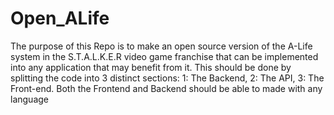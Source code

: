 # Open_ALife
The purpose of this Repo is to make an open source version of the A-Life system in the S.T.A.L.K.E.R video game franchise that can be implemented into any application that may benefit from it. This should be done by splitting the code into 3 distinct sections: 1: The Backend, 2: The API, 3: The Front-end. Both the Frontend and Backend should be able to made with any language
